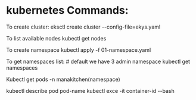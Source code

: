 # kubernetes Commands:

To create cluster:
eksctl create cluster --config-file=ekys.yaml

To list available nodes
kubectl get nodes

To create namespace
kubectl apply -f 01-namespace.yaml

To get namespaces list: # default we have 3 admin namespace
kubectl get namespaces

Kubectl get pods -n manakitchen(namespace)

kubectl describe pod pod-name
kubectl exce -it container-id --bash





